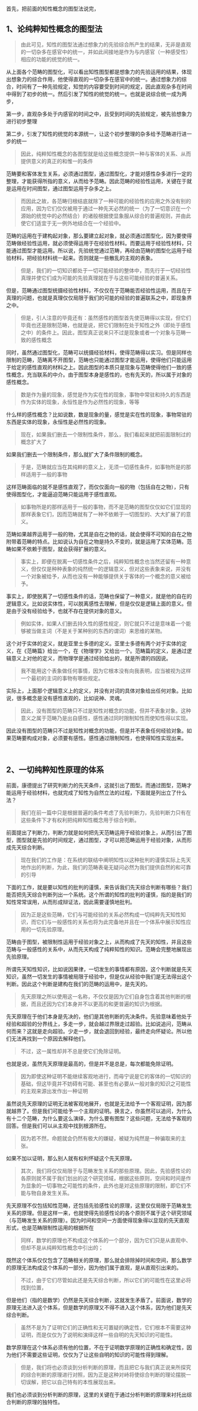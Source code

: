 <p>首先，把前面的知性概念的图型法说完，</p><h2>1、论纯粹知性概念的图型法</h2><blockquote>由此可见，知性的图型法通过想象力的先验综合所产生的结果，无非是直观的一切杂多在感官中的统一，并如此间接地是作为与内感官（一种感受性）相应的功能的统觉的统一。</blockquote><p>从上面各个范畴的图型化，可以看出知性图型都是想象力的先验运用的结果，体现出想象力的综合作用，他使得直观的一切杂多在感官中的统一。通过想象力的综合，时间有了一种先验规定，知觉的内容要受到时间的规定，因此直观杂多在时间中得到了初步的统一。然后引发了知性的统觉的统一。也就是说综合统一成为两步，</p><p>第一步，直观杂多处于内感官的时间之中，且受到时间的先验规定，被先验想象力进行初步整理</p><p>第二步，引发了知性的统觉的本源统一，让这个初步整理的杂多给予范畴进行进一步的统一</p><blockquote>因此，纯粹知性概念的各图型就是给这些概念提供一种与客体的关系、从而提供意义的真正的和惟一的条件</blockquote><p>范畴要和客体发生关系，必须通过图型，通过图型化，才能对感性杂多进行一定的整理，才能获得所指的意义，从而给予范畴。因此范畴的经验性运用，关键在于就是运用在时间图型，通过图型运用于杂多之上。</p><blockquote>而因此之故，各范畴归根结底就除了一种可能的经验性的应用之外没有别的应用，因为它们仅仅被用于通过一种先天必然的统一（为了一切意识在一个源始的统觉中的必然结合）的诸般根据使显象服从综合的普遍规则，并由此使它们适宜于无一例外地结合在一个经验中。</blockquote><p>范畴的运用在于建构起对象，那么要建立起对象，就必须通过图型化，因为要使得范畴做经验性运用，就必须使得运用于在经验性材料。而要运用于经验性材料，只能通过图型才能运用。所以说，先验统觉通过范畴，再经由范畴的图型化运用于经验材料，把经验材料统一起来。否则就是一些散乱的主观的表象。</p><blockquote>但是，我们的一切知识都处于一切可能经验的整体中，而先行于一切经验性真理并使它们成为可能的先验真理就在于与这些可能经验的普遍关系。</blockquote><p>但是，范畴通过图型统摄经验性材料，不仅仅在于范畴能否经验性运用，而且在于真理的问题，也就是真理仅仅局限于我们的可能的经验的普遍联系之中，即现象界之中。</p><blockquote>但是，引人注意的毕竟还有：虽然感性的图型首先使范畴得以实现，但它们毕竟也还是限制范畴，也就是说，把它们限制在处于知性之外（即处于感性之中）的条件上。因此，图型真正说来只不过是现象或者一个对象与范畴一致的感性概念</blockquote><p>同时，虽然通过图型化，范畴可以统摄经验材料，使得范畴得以实习。但是同样也限制的范畴，范畴离不开图型，范畴也只能通过图型才能运用，使得他们只能运用于给定的感性直观的材料之上。因此图型的本质只是现象与范畴使得他们一致的感性概念，充当联系的中介。由于图型本身是感性的，也有先天的，所以属于对象的感性概念。</p><blockquote>数是作为量的现象，感觉是作为实在性的现象，事物中常驻和持久的东西是作为实体的现象，永恒性是作为必然性的现象，等等</blockquote><p>什么样的感性概念？比如说数，数是现象的量，感觉是实在性的现象，事物常驻的东西是实体的现象，永恒性是必然性的现象。</p><blockquote>现在，如果我们删去一个限制性条件，那么，我们看起来就把前面限制过的概念扩大了</blockquote><p>如果我们删去一个限制条件，那么就扩大了条件限制的概念。</p><blockquote>于是，范畴就应当在其纯粹的意义上，无须一切感性条件，如事物所是的那样适用于一般的事物</blockquote><p>这样范畴面临的就不是感性直观了，而仅仅面向一般的物（包括自在之物），只有使得图型化，才能逼迫范畴只能运用于感性直观。</p><blockquote>如事物所是的那样适用于一般的事物，而不是范畴的图型仅仅如它们显现的那样表象它们，因而范畴就有了一种不依赖于一切图型的、大大扩展了的意义。</blockquote><p>范畴如果越界运用于一般的物，尤其是自在之物的话，就会使得不可知的自在之物附带着范畴的特点。比如说认为自在之物是持久不变的，就是运用了实体范畴。范畴如果不依赖于图型，就会获得扩展的意义。</p><blockquote>事实上，即便在脱离一切感性条件之后，纯粹知性概念也当然还留有一种意义，但仅仅是种种表象的纯然统一的逻辑意义，但对这些表象来说，并没有一个对象被给予，从而也没有一种能够提供关于客体的一个概念的意义被给予。</blockquote><p>事实上，即使脱离了一切感性条件的话，范畴也保留了一种意义，就是他的自在的逻辑意义。比如说实体性，可以脱离感性去理解，但是仅仅是逻辑上面的意义。但是由于没有经验给予，也就不存在提供对象的意义。</p><blockquote>例如实体，如果人们删去持久性的感性规定，则它就只不过是意味着一个能够被当做主词（不是关于某种别的东西的谓词）来思维的某物。</blockquote><p>这个对于实体的定义，就是亚里士多德的定义。亚里士多德有两个对于实体的定义，在《范畴篇》给出一个，在《物理学》又给出一个。范畴篇的定义，是通过逻辑意义上对他的定义，而物理学是通过经验给出的，就是所谓的四因说。</p><blockquote>我不能用这个表象做任何事情，因为它根本没有向我表明，应当被视为这样一个最初的主词的事物有哪些规定。</blockquote><p>实际上，上面那个逻辑意义上的定义，并没有对词的具体对象给出任何对象。比如说，很多概念是没有感性直观的，比如说神、灵魂。</p><blockquote>因此，没有图型的范畴只不过是知性对概念的功能，但并不表象对象。这种意义之属于范畴乃是出自感性，感性通过同时限制知性而使知性得以实现。</blockquote><p>因此没有图型的范畴只不过是知性对概念的功能，但是并不表象任何经验对象。如果范畴要构成对象，必须要有感性。感性通过限制知性，也使得知性实现出来。</p><p><br></p><h2>2、一切纯粹知性原理的体系</h2><p>前面，康德提出了研究判断力的先天条件，这就引出了图型。而通过图型，范畴才能运用于经验材料，也就完成了知性为自然立法的过程，下面就是列出立了什么法？</p><blockquote>我们在前一篇中只是根据普遍的条件考虑了先验判断力，先验判断力只有在这些条件下才有权利把纯粹知性概念用于综合判断。</blockquote><p>前面提出了判断力，判断力就是如何把先天范畴运用于经验对象上，从而引出了图型，图型就是先验的时间规定，通过图型，才可以把范畴运用于经验对象，从而形成先天综合判断。</p><blockquote>现在我们的工作是：在系统的联结中阐明知性以这种批判的谨慎实际上先天地作出的判断，为此，我们的范畴表毫无疑问必然为我们提供自然的和可靠的引导</blockquote><p>下面的工作，就是要以知性的批判的谨慎，来告诉我们先天综合判断有哪些？我们能否把先天综合判断列出一个系统。这个所谓的知性的批判的谨慎，指的是我们的知性常常误用，从而形成辩证法，因此需要谨慎地批判。</p><blockquote>因为正是这些范畴，它们与可能经验的关系必然构成一切纯粹先天知性知识，而它们与一般感性的关系也将为此完备地并且在一个体系中展示知性应用的一切先验原理。</blockquote><p>范畴由于图型，被限制性运用于经验对象之上，从而构成了先天的知性，并且这些范畴与一般感性的关系中，从而先天构成了纯粹知性的知识。范畴会完整地展现出先验原理。</p><p>所谓先天知性知识，比如说因果律，一切发生的事情都有原因，这个判断就是先天知识，虽然一切发生的事情被局限于经验中，但是仅从经验中我们是无法得出这个判断。因此这个判断是建构在我们的范畴的运用中，是先天的。</p><blockquote>先天原理之所以使用这一名称，不仅仅是因为它们自身包含着其他判断的根据，而且还因为它们本身并不以更高的和更普遍的知识为根据。</blockquote><p>先天原理在于他们本身是先决的，他们是其他判断的先决条件。先验意味着他处于经验和超验的分界线上，多走一步，就会越过界限走过超验。比如说追问，范畴从何而来？这就是走向超验。少走一步，就会退回到经验，最终走向怀疑论。所以他们无法再找到一个原因去解释他们。</p><blockquote>不过，这一属性却并不总是使它们免除证明。</blockquote><p>也就是说，虽然先天原理是最高的，但是并不是总是，每次都能免除证明。</p><blockquote>因为即使这种证明不能继续客观地进行，而毋宁说是它的客体的一切知识的基础，但这毕竟并不妨碍有可能、甚至也有必要从一般对象的知识之可能性的主观来源出发作出一种证明</blockquote><p>虽然说先天原理的证明无法被客观地展开，也就是无法给予一个客观证明，因为那就越界了。但是我们可能给予一个主观的证明。换言之，你虽然可以追问，为什么有十二个范畴，为什么要这么演绎，为什么要有图型？这些问题，无法给予客观的回答。但是我们可以从主观中找到根源所在。</p><blockquote>因为若不然，命题就会仍然有极大的嫌疑，被疑为纯然是一种骗取来的主张。</blockquote><p>如果不加以证明，那么别人就有权利怀疑这个先天原理。</p><blockquote>其次，我们将仅仅局限于与范畴发生关系的那些原理。因此，先验感性论的各原则就不属于我们划出的这个研究领域，根据这些原则，空间和时间是作为显象的一切事物之可能性的条件，此外也是对这些原理的限制，即它们不能与物自身发生关系。</blockquote><p>先天原理不仅包括知性范畴，还包括先验感性论的原理，这里仅仅局限于范畴发生关系的原理。但是这样一来，也就使得先验感性论的各个原则不属于这个研究领域（与范畴发生关系的原理）。因为时间和空间一方面使得现象得以显现的先天直观形式，也是范畴限制性运用的根据所在</p><blockquote>同样，数学的原理也不构成这个体系的一个部分，因为它们只是从直观中、但却不是从纯粹知性概念中引出的；</blockquote><p>既然这个体系仅仅包含了范畴相关的原理，那么就会排除掉时间和空间，那么数学的原理无法构成这个体系的一部分，因为他们属于直观，是从直观引出来的。</p><blockquote>不过，由于它们尽管如此还是先天综合判断，所以它们的可能性在这里必将找到位置，</blockquote><p>但是他们（指的是数学）仍然是先天综合判断，这就发生矛盾了。前面说，数学的原理无法进入这个体系，但是数学的原理又不得不进入这个体系，因为他们是先天综合判断。</p><blockquote>虽然不是为了证明它们的正确性和无可置疑的确定性，它们根本不需要这种证明，而是仅仅为了说明和演绎这样一些自明的先天知识的可能性。</blockquote><p>数学原理在这个体系必须有他的位置，不在于证明数学原理的正确性和确定性，因为他们不需要这些证明，仅仅为了让这些自明的知识的可能性得到理解。</p><blockquote>但是，我们将也必须谈到分析判断的原理，而且把它与我们真正说来所探究的综合判断的原理进行对照，因为正是这种对峙将使综合判断的理论摆脱一切误解，把它以自己特有的本性展现出来。</blockquote><p>我们也必须谈到分析判断的原理，这里的关键在于通过分析判断的原理来衬托出综合判断的原理的独特性。</p><p></p>